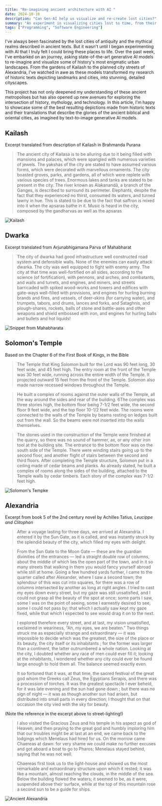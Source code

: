 ```yaml
---
title: "Re-imagining ancient architecture with AI "
date: 2024-10-10
description: "Can Gen-AI help us visualize and re-create lost cities?"
summary: "An experiment in visualizing cities lost to time, from their descriptions in historical or mythologic literature."
tags: ["Programming", "Software Engineering"]
---
```


I've always been fascinated by the lost cities of antiquity and the mythical realms described in ancient texts. But it wasn't until I began experimenting with AI that I truly felt I could bring these places to life. Over the past week, I've embarked on an journey, asking state-of-the-art generative AI models to re-imagine and visualize some of history's most enigmatic urban landscapes. From the gardens of Kailash to the planned city streets of Alexandria, I've watched in awe as these models transformed my research of historic texts depicting landmarks and cities, into stunning, detailed cityscapes.

This project has not only deepened my understanding of these ancient metropolises but has also opened up new avenues for exploring the intersection of history, mythology, and technology. In this article, I'm happy to showcase some of the best resulting depictions made from historic texts and their translations that describe the glories of the ancient biblical and oriental cities, as imagined by text-to-image generative AI models.


## Kailash

Excerpt translated from description of Kailash in Brahmanda Purana

> The ancient city of Kailasa is to be alluring due to it being filled with mansions and palaces, which were spangled with numerous varieties of jewels. The yakshas of the city are stated to have assumed various forms, which were decorated with marvellous ornaments. The city boasted groves, parks, and gardens, all of which were replete with various species of trees. Enormous lakes and tanks are stated to be present in the city. The river known as Alakanandā, a branch of the Ganges, is described to surround its perimeter. Elephants, despite the fact that they experienced no thirst, consumed its waters, and turned lawny in hue. This is stated to be due to the fact that saffron is mixed into it when the apsaras bathe in it. Music is heard in the city, composed by the gandharvas as well as the apsaras

![Kailash](kailash.jpg)

## Dwarka


Excerpt translated from Arjunabhigamana Parva of Mahabharat


> The city of dwarka had good infrastructure well constructed road system and defensible walls. None of the enemies can easily attack dwarka. The city was well equipped to fight with enemy army. The city at that time was well-fortified on all sides, according to the science (of fortification), with pennons, and arches, and combatants, and walls and turrets, and engines, and miners, and streets barricaded with spiked wood-works and towers and edifices with gate-ways well-filled with provisions, and engines for hurling burning brands and fires, and vessels, of deer-skins (for carrying water), and trumpets, tabors, and drums, lances and forks, and Sataghnis, and plough-shares, rockets, balls of stone and battle-axes and other weapons and shield embossed with iron, and engines for hurling balls and bullets and hot liquids!

![Snippet from Mahabharata](dvarka.jpg)


## Solomon's Temple

Based on the Chapter 6 of the First Book of Kings, in the Bible

> The Temple that King Solomon built for the Lord was 90 feet long, 30 feet wide, and 45 feet high. The entry room at the   front of the Temple was 30 feet wide, running across the entire width of the Temple. It projected outward 15 feet from the front of the Temple. Solomon also made narrow recessed windows throughout the Temple.

> He built a complex of rooms against the outer walls of the Temple, all the way around the sides and rear of the building. 6The complex was three stories high, the bottom floor being 7-1/2 feet wide, the second floor 9 feet wide, and the top floor 10-1/2 feet wide. The rooms were connected to the walls of the Temple by beams resting on ledges built out from the wall. So the beams were not inserted into the walls themselves.

> The stones used in the construction of the Temple were finished at the quarry, so there was no sound of hammer, ax, or any other iron tool at the building site. The entrance to the bottom floor was on the south side of the Temple. There were winding stairs going up to the second floor, and another flight of stairs between the second and third floors. After completing the Temple structure, Solomon put in a ceiling made of cedar beams and planks. As already stated, he built a complex of rooms along the sides of the building, attached to the Temple walls by cedar timbers. Each story of the complex was 7-1/2 feet high.


![Solomon's Tempke](solomon.jpg)

## Alexandria

Excerpt from book 5 of the 2nd century novel by Achilles Tatius, _Leucippe and Clitophon_

> After a voyage lasting for three days, we arrived at Alexandria. I entered it by the Sun Gate, as it is called, and was instantly struck by the splendid beauty of the city, which filled my eyes with delight.

> From the Sun Gate to the Moon Gate — these are the guardian divinities of the entrances — led a straight double row of columns, about the middle of which lies the open part of the town, and in it so many streets that walking in them you would fancy yourself abroad while still at home. Going a few hundred yards further, I came to the quarter called after Alexander, where I saw a second town; the splendour of this was cut into squares, for there was a row of columns intersected by another as long at right angles. I tried to cast my eyes down every street, but my gaze was still unsatisfied, and I could not grasp all the beauty of the spot at once; some parts I saw, some I was on the point of seeing, some I earnestly desired to see, some I could not pass by; that which I actually saw kept my gaze fixed, while that which I expected to see would drag it on to the next.

> I explored therefore every street, and at last, my vision unsatisfied, exclaimed in weariness, “Ah, my eyes, we are beaten.” Two things struck me as especially strange and extraordinary — it was impossible to decide which was the greatest, the size of the place or its beauty, the city itself or its inhabitants ; for the former was larger than a continent, the latter outnumbered a whole nation. Looking at the city, I doubted whether any race of men could ever fill it; looking at the inhabitants, I wondered whether any city could ever be found large enough to hold them all. The balance seemed exactly even.

> It so fortuned that it was, at that time, the sacred festival of the great god whom the Greeks call Zeus, the Egyptians Serapis, and there was a procession of torches. It was the greatest spectacle I ever beheld, for it was late evening and the sun had gone down ; but there was no sign of night — it was as though another sun had arisen, but distributed into small parts in every direction; I thought that on that occasion the city vied with the sky for beauty.

(Note the reference in the excerpt above to street-lighting!)

> I also visited the Gracious Zeus and his temple in his aspect as god of Heaven; and then praying to the great god and humbly imploring him that our troubles might be at last at an end, we came back to the lodgings which Menelaus had hired for us. On the morrow came Chaereas at dawn: for very shame we could make no further excuses and got aboard a boat to go to Pharos; Menelaus stayed behind, saying that he was not well.

> Chaereas first took us to the light-house and showed us the most remarkable and extraordinary structure upon which it rested; it was like a mountain, almost reaching the clouds, in the middle of the sea. Below the building flowed the waters; it seemed to be, as it were, suspended above their surface, while at the top of this mountain rose a second sun to be a guide for ships.

![Ancient Alexandria](alexandria.jpg)
